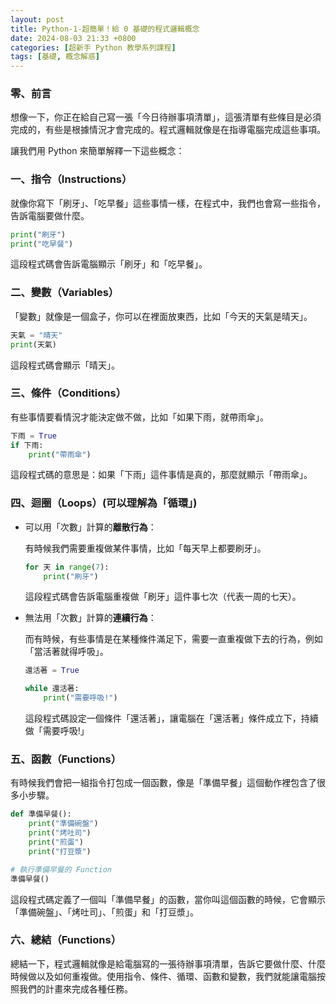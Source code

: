 ```yaml
---
layout: post
title: Python-1-超簡單！給 0 基礎的程式邏輯概念
date: 2024-08-03 21:33 +0800
categories: [超新手 Python 教學系列課程]
tags: [基礎, 概念解惑]
---
```

### 零、前言

想像一下，你正在給自己寫一張「今日待辦事項清單」，這張清單有些條目是必須完成的，有些是根據情況才會完成的。程式邏輯就像是在指導電腦完成這些事項。

讓我們用 Python 來簡單解釋一下這些概念：

### 一、指令（Instructions）

就像你寫下「刷牙」、「吃早餐」這些事情一樣，在程式中，我們也會寫一些指令，告訴電腦要做什麼。

```python
print("刷牙")
print("吃早餐")
```

這段程式碼會告訴電腦顯示「刷牙」和「吃早餐」。

### 二、變數（Variables）

「變數」就像是一個盒子，你可以在裡面放東西，比如「今天的天氣是晴天」。

```python
天氣 = "晴天"
print(天氣)
```

這段程式碼會顯示「晴天」。

### 三、條件（Conditions）

有些事情要看情況才能決定做不做，比如「如果下雨，就帶雨傘」。

```python
下雨 = True
if 下雨:
    print("帶雨傘")
```

這段程式碼的意思是：如果「下雨」這件事情是真的，那麼就顯示「帶雨傘」。

### 四、迴圈（Loops）(可以理解為「循環」)

- 可以用「次數」計算的**離散行為**：
    
    有時候我們需要重複做某件事情，比如「每天早上都要刷牙」。
    
    ```python
    for 天 in range(7):
        print("刷牙")
    ```
    
    這段程式碼會告訴電腦重複做「刷牙」這件事七次（代表一周的七天）。
    
- 無法用「次數」計算的**連續行為**：
    
    而有時候，有些事情是在某種條件滿足下，需要一直重複做下去的行為，例如「當活著就得呼吸」。
    
    ```python
    還活著 = True
    
    while 還活著:
    	print("需要呼吸!")
    ```
    
    這段程式碼設定一個條件「還活著」，讓電腦在「還活著」條件成立下，持續做「需要呼吸!」
    

### 五、函數（Functions）

有時候我們會把一組指令打包成一個函數，像是「準備早餐」這個動作裡包含了很多小步驟。

```python
def 準備早餐():
    print("準備碗盤")
    print("烤吐司")
    print("煎蛋")
    print("打豆漿")

# 執行準備早餐的 Function
準備早餐()
```

這段程式碼定義了一個叫「準備早餐」的函數，當你叫這個函數的時候，它會顯示「準備碗盤」、「烤吐司」、「煎蛋」和「打豆漿」。

### 六、總結（Functions）

總結一下，程式邏輯就像是給電腦寫的一張待辦事項清單，告訴它要做什麼、什麼時候做以及如何重複做。使用指令、條件、循環、函數和變數，我們就能讓電腦按照我們的計畫來完成各種任務。
